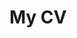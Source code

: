 # My CV

<object data="../artifacts/CV_Benjamin_Knopp_mcv.pdf" type="application/pdf" height= "500" width="100%">
</object>
